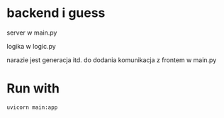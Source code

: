 # backend i guess

server w main.py

logika w logic.py

narazie jest generacja itd. do dodania komunikacja z frontem w main.py

# Run with 
``uvicorn main:app``